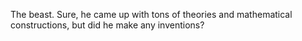 The beast. Sure, he came up with tons of theories and mathematical constructions, but did he make any inventions?
